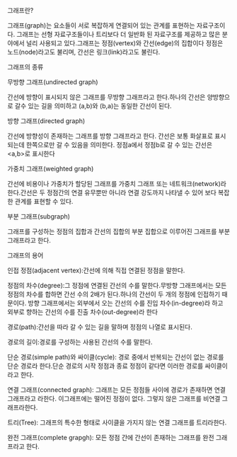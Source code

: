 그래프란? 

그래프(graph)는 요소들이 서로 복잡하게 연결되어 있는 관계를 표현하는 자료구조이다.
그래프는 선형 자료구조들이나 트리보다 더 일반화 된 자료구조를 제공하고 많은 분야에서 널리 사용되고 있다.그래프는 정점(vertex)와 간선(edge)의 집합이다
정점은 노드(node)라고도 불리며, 간선은 링크(link)라고도 불린다.




그래프의 종류

무방향 그래프(undirected graph)

간선에 방향이 표시되지 않은 그래프를 무방향 그래프라고 한다.하나의 간선은 양방향으로 갈수 있는 길을 의미하고 (a,b)와 (b,a)는 동일한 간선이 된다.

방향 그래프(directed graph)

간선에 방향성이 존재하는 그래프를 방향 그래프라고 한다. 간선은 보통 화살표로 표시되는데 한쪽으로만 갈 수 있음을 의미한다.
정점a에서 정점b로 갈 수 있는 간선은 <a,b>로 표시한다

가중치 그래프(weighted graph)

간선에 비용이나 가중치가 할당된 그래프를 가중치 그래프 또는 네트워크(network)라 한다.간선은 두 정점간의 연결 유무뿐만 아니라 연결 강도까지 나타낼 수 있어 보다 복잡한 관계를 표현할 수 있다.

부분 그래프(subgraph)

그래프를 구성하는 정점의 집합과 간선의 집합의 부분 집합으로 이루어진 그래프를 부분 그래프라고 한다.








그래프의 용어

인접 정점(adjacent vertex):간선에 의해 직접 연결된 정점을 말한다.

정점의 차수(degree):그 정점에 연결된 간선의 수를 말한다.무방향 그래프에서는 모든 정점의 차수를 합하면 간선 수의 2배가 된다.하나의 간선이 두 개의 정점에 인접하기 때문이다.
                   방향 그래프에서는 외부에서 오는 간선의 수를 진입 차수(in-degree)라 하고 외부로 향하는 간선의 수를 진출 차수(out-degree)라 한다

경로(path):간선을 따라 갈 수 있는 길을 말하며 정점의 나열로 표시된다.

경로의 길이:경로를 구성하는 사용된 간선의 수를 말한다.

단순 경로(simple path)와 싸이클(cycle): 경로 중에서 반복되는 간선이 없는 경로를 단순 경로라 한다.단순 경로의 시작 정점과 종료 정점이 같다면 이러한 경로를 싸이클이라고 한다.


연결 그래프(connected graph): 그래프는 모든 정점들 사이에 경로가 존재하면 연결 그래프라고 라한다. 이그래프에는 떨어진 정점이 없다. 그렇지 않은 그래프를 비연결 그래프라한다.

트리(Tree): 그래프의 특수한 형태로 사이클을 가지지 않는 연결 그래프를 트리라한다.

완전 그래프(complete grapgh): 모든 정점 간에 간선이 존재하는 그래프를 완전 그래프라고 한다.


                   
